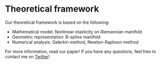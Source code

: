 # Theoretical framework

Our theoretical framework is based on the following:

* Mathematical model: Nonlinear elasticity on Riemannian manifold
* Geometric representation: B-spline manifold
* Numerical analysis: Galerkin method, Newton-Raphson method

For more information, read our paper!
If you have any questions, feel free to contact me on [Twitter](https://twitter.com/Hyrodium)!
